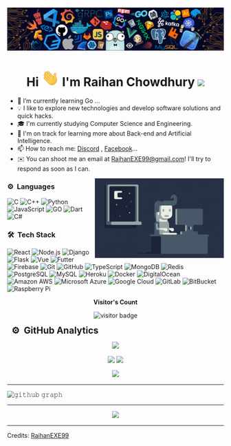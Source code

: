 <p align="center"><img src="https://raw.githubusercontent.com/RaihanEXE99/RaihanEXE99/main/assets/header.png"></p>

<h1 align="center">
   Hi <img src="https://raw.githubusercontent.com/RaihanEXE99/RaihanEXE99/main/assets/wave.gif" height="40"> I'm Raihan Chowdhury 
  <img height="40" src="https://raw.githubusercontent.com/innng/innng/master/assets/kyubey.gif"/>
</h1>

- 🌱 I’m currently learning Go ...
- 💡 I like to explore new technologies and develop software solutions and quick hacks.
- 🎓 I'm currently studying Computer Science and Engineering.
- 🌱 I'm on track for learning more about Back-end and Artificial Intelligence.
- 📫 How to reach me: [Discord](https://discord.gg/xP9wH4NVWt) , [Facebook](https://www.facebook.com/RaihanEXE99)...
- ✉️ You can shoot me an email at RaihanEXE99@gmail.com! I'll try to respond as soon as I can.



<img alt="Night Coding" src="https://raw.githubusercontent.com/AVS1508/AVS1508/master/assets/Night-Coding.gif" align="right"/>

### ⚙️ &nbsp;Languages 
![C](https://img.shields.io/badge/-C-05122A?style=flat&logo=C&logoColor=A8B9CC) 
![C++](https://img.shields.io/badge/-C++-05122A?style=flat&logo=C%2B%2B&logoColor=00599C) 
![Python](https://img.shields.io/badge/-Python-05122A?style=flat&logo=python) 
![JavaScript](https://img.shields.io/badge/-JavaScript-05122A?style=flat&logo=javascript) 
![GO](https://img.shields.io/badge/-Go-05122A?style=flat&logo=Go)
![Dart](https://img.shields.io/badge/-Dart-05122A?style=flat&logo=Dart) 
![C#](https://img.shields.io/badge/-C%23-05122A?style=flat)

### 🛠 &nbsp;Tech Stack


![React](https://img.shields.io/badge/-React-05122A?style=flat&logo=react) 
![Node.js](https://img.shields.io/badge/-Node.js-05122A?style=flat&logo=node.js)
![Django](https://img.shields.io/badge/-Django-05122A?style=flat&logo=django&logoColor=092E20) 
![Flask](https://img.shields.io/badge/-Flask-05122A?style=flat&logo=flask) 
![Vue](https://img.shields.io/badge/-vue-05122A?style=flat&logo=vue) 
![Futter](https://img.shields.io/badge/-Flutter-05122A?style=flat&logo=Flutter)
![Firebase](https://img.shields.io/badge/-Firebase-05122A?style=flat&logo=Firebase)
![Git](https://img.shields.io/badge/-Git-05122A?style=flat&logo=git)
![GitHub](https://img.shields.io/badge/-GitHub-05122A?style=flat&logo=github) 
![TypeScript](https://img.shields.io/badge/-TypeScript-05122A?style=flat-square&logo=typescript)
![MongoDB](https://img.shields.io/badge/-MongoDB-05122A?style=flat-square&logo=mongodb)
![Redis](https://img.shields.io/badge/-Redis-05122A?style=flat-square&logo=Redis)
![PostgreSQL](https://img.shields.io/badge/-PostgreSQL-05122A?style=flat-square&logo=postgresql)
![MySQL](https://img.shields.io/badge/-MySQL-05122A?style=flat-square&logo=mysql)
![Heroku](https://img.shields.io/badge/-Heroku-05122A?style=flat-square&logo=heroku)
![Docker](https://img.shields.io/badge/-Docker-05122A?style=flat-square&logo=docker)
![DigitalOcean](https://img.shields.io/badge/-Digital%20Ocean-05122A?style=flat-square&logo=digitalocean)
![Amazon AWS](https://img.shields.io/badge/Amazon%20AWS-05122A?style=flat-square&logo=amazon-aws)
![Microsoft Azure](https://img.shields.io/badge/Microsoft%20Azure-05122A?style=flat-square&logo=microsoft-azure)
![Google Cloud](https://img.shields.io/badge/Google%20Cloud-05122A?style=flat-square&logo=google-cloud)
![GitLab](https://img.shields.io/badge/-GitLab-05122A?style=flat-square&logo=gitlab)
![BitBucket](https://img.shields.io/badge/-BitBucket-05122A?style=flat-square&logo=bitbucket)
![Raspberry Pi](https://img.shields.io/badge/-Raspberry%20Pi-05122A?style=flat-square&logo=Raspberry-Pi)



<p align="center"><b>Visitor's Count</b></p>
<p align="center"><img src="https://profile-counter.glitch.me/%7BRaihanEXE99%7D/count.svg" alt="visitor badge"/></p>

<h2 style="margin: 5px 10px;">⚙️ &nbsp;GitHub Analytics</h2> 
<p align="center">
<img height="180em" src="https://github-readme-streak-stats.herokuapp.com/?user=RaihanEXE99&theme=highcontrast&theme=highcontrast&hide_border=true"/>
   </p>
<p align="center">
   <img height="180em" src="https://github-readme-stats-eight-theta.vercel.app/api/top-langs/?username=RaihanEXE99&layout=compact&langs_count=8&theme=highcontrast&hide_border=true"/>
<a href="https://github.com/RaihanEXE99">
  <img height="180em" src="https://github-readme-stats-eight-theta.vercel.app/api?username=raihanEXE99&show_icons=true&theme=great-gatsby&include_all_commits=true&count_private=true&hide_border=true"/>
</a>
</p>
<p align="center">
  <img src="https://github-profile-trophy.vercel.app/?username=raihanEXE99&theme=juicyfresh&column=4&margin-w=15&no-frame=true&&margin-h=15" />
</p>

-----
![𝚐𝚒𝚝𝚑𝚞𝚋 𝚐𝚛𝚊𝚙𝚑](https://activity-graph.herokuapp.com/graph?username=raihanEXE99&theme=rogue&hide_border=true&area=true)

-----

<p align="center">
  <img src="https://i.ppy.sh/1ffa9ee3019de39c9cfbed6990da9d0807b0429a/68747470733a2f2f692e70696e696d672e636f6d2f6f726967696e616c732f32392f37322f31392f32393732313935663032636535656539363332653362336232636637386561622e6a7067" />
</p>

-----
Credits: <a href="github.com/RaihanEXE99">RaihanEXE99 </a>
